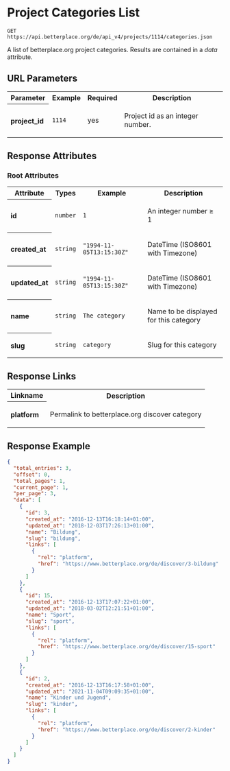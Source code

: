 
# Project Categories List

```Cirru
GET https://api.betterplace.org/de/api_v4/projects/1114/categories.json
```

A list of betterplace.org project categories.
Results are contained in a *data* attribute.


## URL Parameters

<table>
  <tr>
    <th>Parameter</th>
    <th>Example</th>
    <th>Required</th>
    <th>Description</th>
  </tr>
  <tr>
    <th align="left">project_id</th>
    <td><code>1114</code></td>
    <td>yes</td>
<td>

Project id as an integer number.

</td>
  </tr>
</table>


## Response Attributes


### Root Attributes

  <table>
    <tr>
      <th>Attribute</th>
      <th>Types</th>
      <th>Example</th>
      <th>Description</th>
    </tr>
    <tr>
      <th align="left">id</th>
      <td><code>number</code></td>
      <td><code>1</code></td>
<td>

An integer number ≥ 1

</td>
    </tr>
    <tr>
      <th align="left">created_at</th>
      <td><code>string</code></td>
      <td><code>"1994-11-05T13:15:30Z"</code></td>
<td>

DateTime (ISO8601 with Timezone)

</td>
    </tr>
    <tr>
      <th align="left">updated_at</th>
      <td><code>string</code></td>
      <td><code>"1994-11-05T13:15:30Z"</code></td>
<td>

DateTime (ISO8601 with Timezone)

</td>
    </tr>
    <tr>
      <th align="left">name</th>
      <td><code>string</code></td>
      <td><code>The category</code></td>
<td>

Name to be displayed for this category

</td>
    </tr>
    <tr>
      <th align="left">slug</th>
      <td><code>string</code></td>
      <td><code>category</code></td>
<td>

Slug for this category

</td>
    </tr>
  </table>
</table>

## Response Links

<table>
  <tr>
    <th>Linkname</th>
    <th>Description</th>
  </tr>
    <tr>
<th align="left">

platform

</th>
<td>

Permalink to betterplace.org discover category

</td>
    </tr>
</table>

## Response Example

```json
{
  "total_entries": 3,
  "offset": 0,
  "total_pages": 1,
  "current_page": 1,
  "per_page": 3,
  "data": [
    {
      "id": 3,
      "created_at": "2016-12-13T16:18:14+01:00",
      "updated_at": "2018-12-03T17:26:13+01:00",
      "name": "Bildung",
      "slug": "bildung",
      "links": [
        {
          "rel": "platform",
          "href": "https://www.betterplace.org/de/discover/3-bildung"
        }
      ]
    },
    {
      "id": 15,
      "created_at": "2016-12-13T17:07:22+01:00",
      "updated_at": "2018-03-02T12:21:51+01:00",
      "name": "Sport",
      "slug": "sport",
      "links": [
        {
          "rel": "platform",
          "href": "https://www.betterplace.org/de/discover/15-sport"
        }
      ]
    },
    {
      "id": 2,
      "created_at": "2016-12-13T16:17:58+01:00",
      "updated_at": "2021-11-04T09:09:35+01:00",
      "name": "Kinder und Jugend",
      "slug": "kinder",
      "links": [
        {
          "rel": "platform",
          "href": "https://www.betterplace.org/de/discover/2-kinder"
        }
      ]
    }
  ]
}
```

